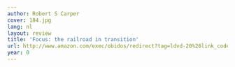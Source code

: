 ```yaml
---
author: Robert S Carper
cover: 184.jpg
lang: nl
layout: review
title: 'Focus: the railroad in transition'
url: http://www.amazon.com/exec/obidos/redirect?tag=ldvd-20%26link_code=xm2%26camp=2025%26creative=165953%26path=http://www.amazon.com/gp/redirect.html%253fASIN=B0006BU0IK%2526tag=ldvd-20%2526lcode=xm2%2526cID=2025%2526ccmID=165953%2526location=/o/ASIN/B0006BU0IK%25253FSubscriptionId=0VJDVJ14KM0P0VXDCQ82
year: 0
---
```


